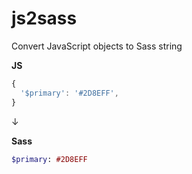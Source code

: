 # js2sass

Convert JavaScript objects to Sass string

**JS**
```javascript
{
  '$primary': '#2D8EFF',
}
```

↓


**Sass**
```sass
$primary: #2D8EFF
```
